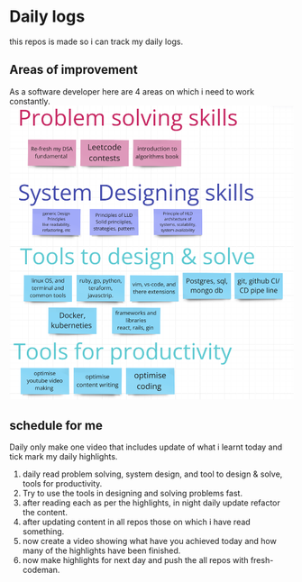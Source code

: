 # Daily logs
this repos is made so i can track my daily logs.

## Areas of improvement
As a software developer here are 4 areas on which i need to work constantly.
![areas of improvement](image.png)
## schedule for me
Daily only make one video that includes update of what i learnt today and tick mark my daily highlights.

1. daily read problem solving, system design, and tool to design & solve, tools for productivity. 
2. Try to use the tools in designing and solving problems fast.
3. after reading each as per the highlights, in night daily update refactor the content.
4. after updating content in all repos those on which i have read something.
5. now create a video showing what have  you achieved today and how many of the highlights have been finished.
6. now make highlights for next day and push the all repos with fresh-codeman.
